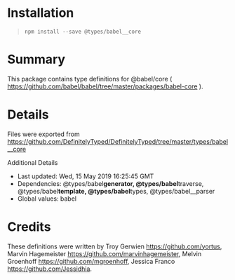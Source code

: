 # Installation

> `npm install --save @types/babel__core`

# Summary

This package contains type definitions for @babel/core ( https://github.com/babel/babel/tree/master/packages/babel-core ).

# Details

Files were exported from https://github.com/DefinitelyTyped/DefinitelyTyped/tree/master/types/babel__core

Additional Details

- Last updated: Wed, 15 May 2019 16:25:45 GMT
- Dependencies: @types/babel**generator, @types/babel**traverse, @types/babel**template, @types/babel**types, @types/babel\_\_parser
- Global values: babel

# Credits

These definitions were written by Troy Gerwien <https://github.com/yortus>, Marvin Hagemeister <https://github.com/marvinhagemeister>, Melvin Groenhoff <https://github.com/mgroenhoff>, Jessica Franco <https://github.com/Jessidhia>.
